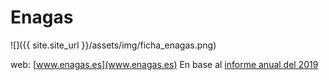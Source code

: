 # Enagas

![]({{ site.site_url }}/assets/img/ficha_enagas.png)


web: [www.enagas.es](www.enagas.es)
En base al [informe anual del 2019](https://www.enagas.es/stfls/ENAGAS/Relaci%C3%B3n%20con%20inversores/Documentos/Nota%20CNMV%20Resultados%202019.pdf) 

